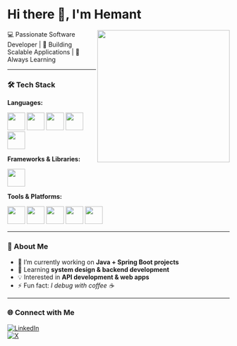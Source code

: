 # Hi there 👋, I'm Hemant  

<img align="right" src="https://raw.githubusercontent.com/rajput2107/rajput2107/master/Assets/Developer.gif" width="300"/>  

💻 Passionate Software Developer | 🚀 Building Scalable Applications | 🌱 Always Learning  

---

### 🛠️ Tech Stack  

**Languages:**  
<p>
  <img src="https://cdn.jsdelivr.net/gh/devicons/devicon/icons/cplusplus/cplusplus-original.svg" width="40"/> 
  <img src="https://cdn.jsdelivr.net/gh/devicons/devicon/icons/java/java-original.svg" width="40"/> 
  <img src="https://cdn.jsdelivr.net/gh/devicons/devicon/icons/html5/html5-original.svg" width="40"/> 
  <img src="https://cdn.jsdelivr.net/gh/devicons/devicon/icons/css3/css3-original.svg" width="40"/> 
  <img src="https://cdn.jsdelivr.net/gh/devicons/devicon/icons/javascript/javascript-original.svg" width="40"/> 
</p>  

**Frameworks & Libraries:**  
<p>
  <img src="https://cdn.jsdelivr.net/gh/devicons/devicon/icons/spring/spring-original.svg" width="40"/>  
</p>  

**Tools & Platforms:**  
<p>
  <img src="https://cdn.jsdelivr.net/gh/devicons/devicon/icons/vscode/vscode-original.svg" width="40"/> 
  <img src="https://cdn.jsdelivr.net/gh/devicons/devicon/icons/intellij/intellij-original.svg" width="40"/> 
  <img src="https://www.vectorlogo.zone/logos/getpostman/getpostman-icon.svg" width="40"/> 
  <img src="https://cdn.jsdelivr.net/gh/devicons/devicon/icons/git/git-original.svg" width="40"/> 
  <img src="https://cdn.jsdelivr.net/gh/devicons/devicon/icons/github/github-original.svg" width="40"/> 
</p>  

---

### 🌟 About Me  
- 🔭 I’m currently working on **Java + Spring Boot projects**  
- 🌱 Learning **system design & backend development**  
- 💡 Interested in **API development & web apps**  
- ⚡ Fun fact: *I debug with coffee ☕*  

---

### 🌐 Connect with Me  
[![LinkedIn](https://img.shields.io/badge/LinkedIn-blue?style=for-the-badge&logo=linkedin)](https://www.linkedin.com/in/hemant-singh-a2aaa7208/)  
[![X](https://img.shields.io/badge/X-black?style=for-the-badge&logo=x)](https://x.com/simply_hemant_)  
